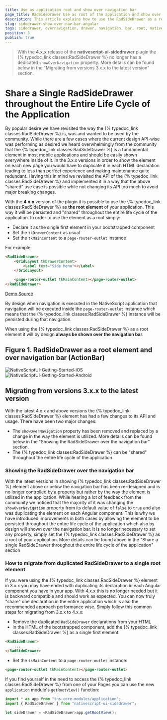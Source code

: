 ```yaml
---
title: Use as application root and show over navigation bar
page_title: RadSideDrawer Use as root of the application and show over navigation bar | Progress NativeScript UI Documentation
description: This article explains how to use the RadSideDrawer as a root of the application making it appear over the navigation bar.
slug: sidedrawer-show-over-nav-bar-angular
tags: sidedrawer, overnavigation, drawer, navigation, bar, root, nativescript, professional, ui
position: 3
publish: true
---
```


> With the **4.x.x** release of the **nativescript-ui-sidedrawer** plugin the {% typedoc_link classes:RadSideDrawer %} no longer has a dedicated `showOverNavigation` property. More details can be found below in the "Migrating from versions 3.x.x to the latest version" section.

# Share a Single RadSideDrawer throughout the Entire Life Cycle of the Application

By popular desire we have revisited the way the {% typedoc_link classes:RadSideDrawer %} is, was and wanted to be used by the community. While there are a few cases where the current design API-wise was performing as desired we heard overwhelmingly from the community that the {% typedoc_link classes:RadSideDrawer %} is a fundamental element in most mobile applications and should be easily shown everywhere inside of it. In the 3.x.x versions in order to show the element on each new page you would have to duplicate it in each HTML declaration leading to less than perfect experience and making maintenance quite redundant. Having this in mind we revisited the API of the {% typedoc_link classes:RadSideDrawer %} and implemented it in a way that the above "shared" use case is possible while not changing its API too much to avoid major breaking changes.

With the **4.x.x** version of the plugin it is possible to use the {% typedoc_link classes:RadSideDrawer %} as **the root element** of your application. This way it will be persisted and "shared" throughout the entire life cycle of the application. In order to use the element as a root simply:

* Declare it as the single first element in your bootstrapped component
* Set the `tkDrawerContent` as usual
* Set the `tkMainContent` to a `page-router-outlet` instance

For example:

``` HTML
<RadSideDrawer>
    <GridLayout tkDrawerContent>
        <Label text="Side Menu"></Label>
    </GridLayout>

    <page-router-outlet tkMainContent></page-router-outlet>
</RadSideDrawer>
```

[Demo Source](https://github.com/NativeScript/nativescript-ui-samples-angular/blob/master/sidedrawer/app/navigation/app.component.html)

By design when navigation is executed in the NativeScript application that navigation will be executed inside the `page-router-outlet` instance which means that the {% typedoc_link classes:RadSideDrawer %} instance will be persisted during that navigation.

When using the {% typedoc_link classes:RadSideDrawer %} as a root element it will by design **always be shown over the navigation bar**.

## Figure 1. RadSideDrawer as a root element and over navigation bar (ActionBar)

![NativeScriptUI-Getting-Started-iOS](../../img/ns_ui/drawer-over-nav-ios.png "RadSideDrawer in iOS") ![NativeScriptUI-Getting-Started-Android](../../img/ns_ui/drawer-over-nav-android.png "RadSideDrawer in Android")

## Migrating from versions 3.x.x to the latest version

With the latest 4.x.x and above versions the {% typedoc_link classes:RadSideDrawer %} element has had a few changes to its API and usage. There have been two major changes:

* The `showOverNavigation` property has been removed and replaced by a change in the way the element is utilized. More details can be found below in the "Showing the RadSideDrawer over the navigation bar" section.
* The {% typedoc_link classes:RadSideDrawer %} can be "shared" throughout the entire life cycle of the application

### Showing the RadSideDrawer over the navigation bar

With the latest versions in showing {% typedoc_link classes:RadSideDrawer %} element above or below the navigation bar has been re-designed and is no longer controlled by a property but rather by the way the element is utilized in the application. While hearing a lot of feedback from the community we noticed that the majority of it was changing the `showOverNavigation` property from its default value of `false` to `true` and also was duplicating the element on each Angular component. This is why we have introduced improvements in both cases by allowing the element to be persisted throughout the entire life cycle of the application which also by design will shown over the navigation bar. It is no longer necessary to set any property, simply set the {% typedoc_link classes:RadSideDrawer %} as a root of your application. More details can be found above in the "Share a single RadSideDrawer throughout the entire life cycle of the application" section

### How to migrate from duplicated RadSideDrawer to a single root element

If you were using the {% typedoc_link classes:RadSideDrawer %} element in 3.x.x you may have ended with duplicating its declaration in each Angular component you have in your app. With 4.x.x this is no longer needed but it is backward compatible and should work as expected. You can now truly "share" one declaration in the entire application which is also the recommended approach performance wise. Simply follow this common steps for migrating from 3.x.x to 4.x.x:

* Remove the duplicated `RadSideDrawer` declarations from your HTML
* In the HTML of the bootstrapped component, add the {% typedoc_link classes:RadSideDrawer %} as a single first element:

``` HTML
<RadSideDrawer>
    ...
</RadSideDrawer>
```

* Set the `tkMainContent` to a `page-router-outlet` instance:

``` HTML
<page-router-outlet tkMainContent></page-router-outlet>
```

If you find yourself in the need to access the {% typedoc_link classes:RadSideDrawer %} from one of your Pages you can use the new `application` module's `getRootView()` function:

``` JavaScript
import * as app from "tns-core-modules/application";
import { RadSideDrawer } from "nativescript-ui-sidedrawer";

let sideDrawer = <RadSideDrawer>app.getRootView();
```
